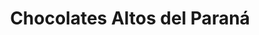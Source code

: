 ---
title: "Chocolates Altos del Paraná"
url: /la-paz/chocolates-altos-del-parana/
shop: chocolate
---
